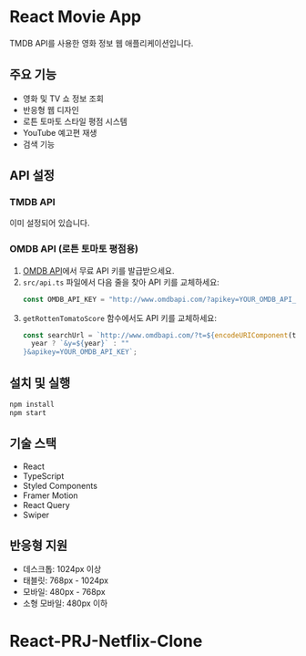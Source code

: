 # React Movie App

TMDB API를 사용한 영화 정보 웹 애플리케이션입니다.

## 주요 기능

- 영화 및 TV 쇼 정보 조회
- 반응형 웹 디자인
- 로튼 토마토 스타일 평점 시스템
- YouTube 예고편 재생
- 검색 기능

## API 설정

### TMDB API

이미 설정되어 있습니다.

### OMDB API (로튼 토마토 평점용)

1. [OMDB API](http://www.omdbapi.com/)에서 무료 API 키를 발급받으세요.
2. `src/api.ts` 파일에서 다음 줄을 찾아 API 키를 교체하세요:
   ```typescript
   const OMDB_API_KEY = "http://www.omdbapi.com/?apikey=YOUR_OMDB_API_KEY"; // 실제 API 키로 교체 필요
   ```
3. `getRottenTomatoScore` 함수에서도 API 키를 교체하세요:
   ```typescript
   const searchUrl = `http://www.omdbapi.com/?t=${encodeURIComponent(title)}${
     year ? `&y=${year}` : ""
   }&apikey=YOUR_OMDB_API_KEY`;
   ```

## 설치 및 실행

```bash
npm install
npm start
```

## 기술 스택

- React
- TypeScript
- Styled Components
- Framer Motion
- React Query
- Swiper

## 반응형 지원

- 데스크톱: 1024px 이상
- 태블릿: 768px - 1024px
- 모바일: 480px - 768px
- 소형 모바일: 480px 이하
# React-PRJ-Netflix-Clone

